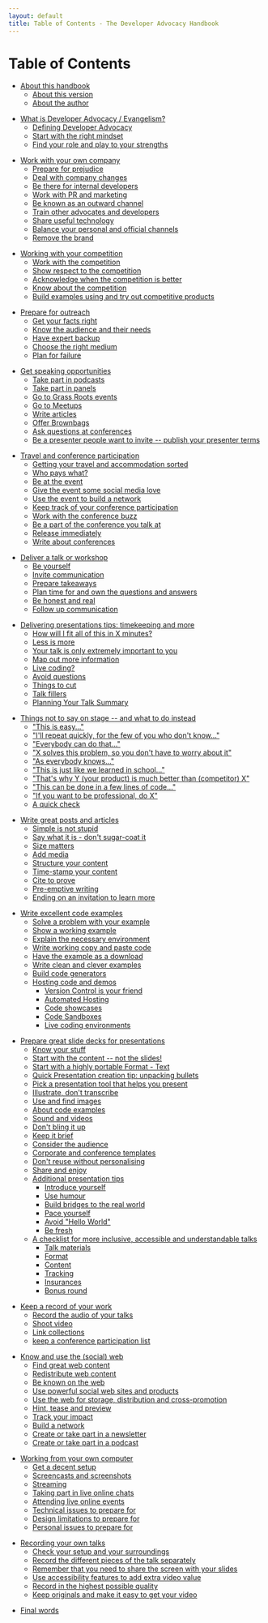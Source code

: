 ```yaml
---
layout: default
title: Table of Contents - The Developer Advocacy Handbook
---
```

# Table of Contents

<!--
about
-->

* [About this handbook](about#about-this-handbook)
  * [About this version](about#about-this-version)
  * [About the author](about#about-the-author)

<!--
what-is-developer-advocacy
-->

* [What is Developer Advocacy / Evangelism?](what-is-developer-advocacy#what-is-developer-advocacy-evangelism)
  * [Defining Developer Advocacy](what-is-developer-advocacy#defining-developer-advocacy)
  * [Start with the right mindset](what-is-developer-advocacy#start-with-the-right-mindset)
  * [Find your role and play to your strengths](what-is-developer-advocacy#find-your-role-and-play-to-your-strengths)

<!--
working-with-your-company
-->

* [Work with your own company](working-with-your-company#work-with-your-own-company)
  * [Prepare for prejudice](working-with-your-company#prepare-for-prejudice)
  * [Deal with company changes](working-with-your-company#deal-with-company-changes)
  * [Be there for internal developers](working-with-your-company#be-there-for-internal-developers)
  * [Work with PR and marketing](working-with-your-company#work-with-pr-and-marketing)
  * [Be known as an outward channel](working-with-your-company#be-known-as-an-outward-channel)
  * [Train other advocates and developers](working-with-your-company#train-other-advocates-and-developers)
  * [Share useful technology](working-with-your-company#share-useful-technology)
  * [Balance your personal and official channels](working-with-your-company#balance-your-personal-and-official-channels)
  * [Remove the brand](working-with-your-company#remove-the-brand)

<!-- 
working-with-your-competition 
-->

* [Working with your competition](#working-with-your-competition)
  * [Work with the competition](#work-with-the-competition)
  * [Show respect to the competition](#show-respect-to-the-competition)
  * [Acknowledge when the competition is better](#acknowledge-when-the-competition-is-better)
  * [Know about the competition](#know-about-the-competition)
  * [Build examples using and try out competitive products](#build-examples-using-and-try-out-competitive-products)

<!-- 
prepare-for-outreach 
-->

* [Prepare for outreach](#prepare-for-outreach)
  * [Get your facts right](#get-your-facts-right)
  * [Know the audience and their needs](#know-the-audience-and-their-needs)
  * [Have expert backup](#have-expert-backup)
  * [Choose the right medium](#choose-the-right-medium)
  * [Plan for failure](#plan-for-failure)

<!-- 
get-speaking-opportunities
-->

* [Get speaking opportunities](#get-speaking-opportunities)
  * [Take part in podcasts](#take-part-in-podcasts)
  * [Take part in panels](#take-part-in-panels)
  * [Go to Grass Roots events](#go-to-grass-roots-events)
  * [Go to Meetups](#go-to-meetups)
  * [Write articles](#write-articles)
  * [Offer Brownbags](#offer-brownbags)
  * [Ask questions at conferences](#ask-questions-at-conferences)
  * [Be a presenter people want to invite -- publish your presenter terms](#be-a-presenter-people-want-to-invite-publish-your-presenter-terms)

<!-- 
travel-and-conference-participation
-->

* [Travel and conference participation](#travel-and-conference-participation)
  * [Getting your travel and accommodation sorted](#getting-your-travel-and-accommodation-sorted)
  * [Who pays what?](#who-pays-what)
  * [Be at the event](#be-at-the-event)
  * [Give the event some social media love](#give-the-event-some-social-media-love)
  * [Use the event to build a network](#use-the-event-to-build-a-network)
  * [Keep track of your conference participation](#keep-track-of-your-conference-participation)
  * [Work with the conference buzz](#work-with-the-conference-buzz)
  * [Be a part of the conference you talk at](#be-a-part-of-the-conference-you-talk-at)
  * [Release immediately](#release-immediately)
  * [Write about conferences](#write-about-conferences)

<!-- 
deliver-a-talk
-->

* [Deliver a talk or workshop](#deliver-a-talk-or-workshop)
  * [Be yourself](#be-yourself)
  * [Invite communication](#invite-communication)
  * [Prepare takeaways](#prepare-takeaways)
  * [Plan time for and own the questions and answers](#plan-time-for-and-own-the-questions-and-answers)
  * [Be honest and real](#be-honest-and-real)
  * [Follow up communication](#follow-up-communication)

<!-- 
talk-delivery-tips
-->

* [Delivering presentations tips: timekeeping and more](#delivering-presentations-tips-timekeeping-and-more)
  * [How will I fit all of this in X minutes?](#how-will-i-fit-all-of-this-in-x-minutes)
  * [Less is more](#less-is-more)
  * [Your talk is only extremely important to you](#your-talk-is-only-extremely-important-to-you)
  * [Map out more information](#map-out-more-information)
  * [Live coding?](#live-coding)
  * [Avoid questions](#avoid-questions)
  * [Things to cut](#things-to-cut)
  * [Talk fillers](#talk-fillers)
  * [Planning Your Talk Summary](#planning-your-talk-summary)

<!-- 
things-not-to-say-on-stage
-->
  
* [Things not to say on stage -- and what to do instead](#things-not-to-say-on-stage-and-what-to-do-instead)
  * ["This is easy..."](#this-is-easy)
  * ["I'll repeat quickly, for the few of you who don't know..."](#ill-repeat-quickly-for-the-few-of-you-who-dont-know)
  * ["Everybody can do that..."](#everybody-can-do-that)
  * ["X solves this problem, so you don't have to worry about it"](#x-solves-this-problem-so-you-dont-have-to-worry-about-it)
  * ["As everybody knows..."](#as-everybody-knows)
  * ["This is just like we learned in school..."](#this-is-just-like-we-learned-in-school)
  * ["That's why Y (your product) is much better than (competitor) X"](#thats-why-yyour-product-is-much-better-than-competitor-x)
  * ["This can be done in a few lines of code..."](#this-can-be-done-in-a-few-lines-of-code)
  * ["If you want to be professional, do X"](#if-you-want-to-be-professional-do-x)
  * [A quick check](#a-quick-check)

<!-- 
write-great-posts-and-articles
-->

* [Write great posts and articles](#write-great-posts-and-articles)
  * [Simple is not stupid](#simple-is-not-stupid)
  * [Say what it is - don't sugar-coat it](#say-what-it-is---dont-sugar-coat-it)
  * [Size matters](#size-matters)
  * [Add media](#add-media)
  * [Structure your content](#structure-your-content)
  * [Time-stamp your content](#time-stamp-your-content)
  * [Cite to prove](#cite-to-prove)
  * [Pre-emptive writing](#pre-emptive-writing)
  * [Ending on an invitation to learn more](#ending-on-an-invitation-to-learn-more)

<!-- 
write-excellent-code-examples
-->

* [Write excellent code examples](#write-excellent-code-examples)
  * [Solve a problem with your example](#solve-a-problem-with-your-example)
  * [Show a working example](#show-a-working-example)
  * [Explain the necessary environment](#explain-the-necessary-environment)
  * [Write working copy and paste code](#write-working-copy-and-paste-code)
  * [Have the example as a download](#have-the-example-as-a-download)
  * [Write clean and clever examples](#write-clean-and-clever-examples)
  * [Build code generators](#build-code-generators)
  * [Hosting code and demos](#hosting-code-and-demos)
    * [Version Control is your friend](#version-control-is-your-friend)
    * [Automated Hosting](#automated-hosting)
    * [Code showcases](#code-showcases)
    * [Code Sandboxes](#code-sandboxes)
    * [Live coding environments](#live-coding-environments)

<!-- 
slide-decks
-->

* [Prepare great slide decks for presentations](#prepare-great-slide-decks-for-presentations)
  * [Know your stuff](#know-your-stuff)
  * [Start with the content -- not the slides!](#start-with-the-content-not-the-slides)
  * [Start with a highly portable Format - Text](#start-with-a-highly-portable-format---text)
  * [Quick Presentation creation tip: unpacking bullets](#quick-presentation-creation-tip-unpacking-bullets)
  * [Pick a presentation tool that helps you present](#pick-a-presentation-tool-that-helps-you-present)
  * [Illustrate, don\'t transcribe](#illustrate-dont-transcribe)
  * [Use and find images](#use-and-find-images)
  * [About code examples](#about-code-examples)
  * [Sound and videos](#sound-and-videos)
  * [Don\'t bling it up](#dont-bling-it-up)
  * [Keep it brief](#keep-it-brief)
  * [Consider the audience](#consider-the-audience)
  * [Corporate and conference templates](#corporate-and-conference-templates)
  * [Don\'t reuse without personalising](#dont-reuse-without-personalising)
  * [Share and enjoy](#share-and-enjoy)
  * [Additional presentation tips](#additional-presentation-tips)
    * [Introduce yourself](#introduce-yourself)
    * [Use humour](#use-humour)
    * [Build bridges to the real world](#build-bridges-to-the-real-world)
    * [Pace yourself](#pace-yourself)
    * [Avoid "Hello World"](#avoid-hello-world)
    * [Be fresh](#be-fresh)
  * [A checklist for more inclusive, accessible and understandable talks](#a-checklist-for-more-inclusive-accessible-and-understandable-talks)
    * [Talk materials](#talk-materials)
    * [Format](#format)
    * [Content](#content)
    * [Tracking](#tracking)
    * [Insurances](#insurances)
    * [Bonus round](#bonus-round)

<!--
record
-->

* [Keep a record of your work](#keep-a-record-of-your-work)
  * [Record the audio of your talks](#record-the-audio-of-your-talks)
  * [Shoot video](#shoot-video)
  * [Link collections](#link-collections)
  * [keep a conference participation list](#keep-a-conference-participation-list)

<!--
use-the-web
-->

* [Know and use the (social) web](#know-and-use-the-social-web)
  * [Find great web content](#find-great-web-content)
  * [Redistribute web content](#redistribute-web-content)
  * [Be known on the web](#be-known-on-the-web)
  * [Use powerful social web sites and products](#use-powerful-social-web-sites-and-products)
  * [Use the web for storage, distribution and cross-promotion](#use-the-web-for-storage-distribution-and-cross-promotion)
  * [Hint, tease and preview](#hint-tease-and-preview)
  * [Track your impact](#track-your-impact)
  * [Build a network](#build-a-network)
  * [Create or take part in a newsletter](#create-or-take-part-in-a-newsletter)
  * [Create or take part in a podcast](#create-or-take-part-in-a-podcast)

<!-- 
working-from-your-own-computer
-->

* [Working from your own computer](#working-from-your-own-computer)
  * [Get a decent setup](#get-a-decent-setup)
  * [Screencasts and screenshots](#screencasts-and-screenshots)
  * [Streaming](#streaming)
  * [Taking part in live online chats](#taking-part-in-live-online-chats)
  * [Attending live online events](#attending-live-online-events)
  * [Technical issues to prepare for](#technical-issues-to-prepare-for)
  * [Design limitations to prepare for](#design-limitations-to-prepare-for)
  * [Personal issues to prepare for](#personal-issues-to-prepare-for)

<!-- 
recording-talks
-->
* [Recording your own talks](#recording-your-own-talks)
  * [Check your setup and your surroundings](#check-your-setup-and-your-surroundings)
  * [Record the different pieces of the talk separately](#record-the-different-pieces-of-the-talk-separately)
  * [Remember that you need to share the screen with your slides](#remember-that-you-need-to-share-the-screen-with-your-slides)
  * [Use accessibility features to add extra video value](#use-accessibility-features-to-add-extra-video-value)
  * [Record in the highest possible quality](#record-in-the-highest-possible-quality)
  * [Keep originals and make it easy to get your video](#keep-originals-and-make-it-easy-to-get-your-video)

<!--
final-words
-->
* [Final words](#final-words)
